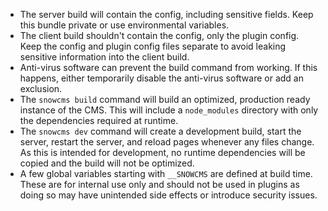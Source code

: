 - The server build will contain the config, including sensitive fields. Keep this bundle private or use environmental variables.
- The client build shouldn't contain the config, only the plugin config. Keep the config and plugin config files separate to avoid leaking sensitive information into the client build.
- Anti-virus software can prevent the build command from working. If this happens, either temporarily disable the anti-virus software or add an exclusion.
- The `snowcms build` command will build an optimized, production ready instance of the CMS. This will include a `node_modules` directory with only the dependencies required at runtime.
- The `snowcms dev` command will create a development build, start the server, restart the server, and reload pages whenever any files change. As this is intended for development, no runtime dependencies will be copied and the build will not be optimized.
- A few global variables starting with `__SNOWCMS` are defined at build time. These are for internal use only and should not be used in plugins as doing so may have unintended side effects or introduce security issues.